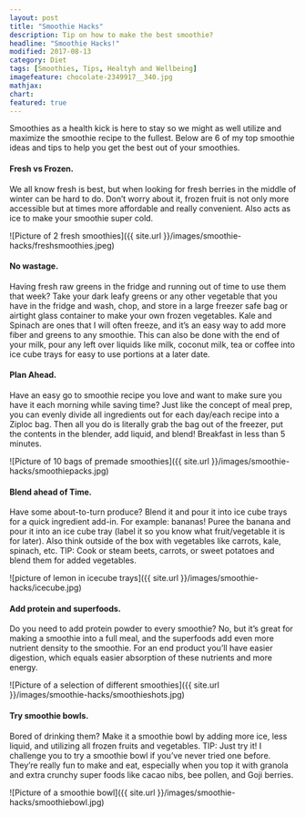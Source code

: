 ```yaml
---
layout: post
title: "Smoothie Hacks"
description: Tip on how to make the best smoothie?
headline: "Smoothie Hacks!"
modified: 2017-08-13
category: Diet
tags: [Smoothies, Tips, Healtyh and Wellbeing]
imagefeature: chocolate-2349917__340.jpg
mathjax: 
chart:
featured: true
---
```







Smoothies as a health kick is here to stay so we might as well utilize and maximize the smoothie recipe to the fullest. 
Below are 6 of my top smoothie ideas and tips to help you get the best out of your smoothies. 


#### Fresh vs Frozen.

We all know fresh is best, but when looking for fresh berries in the middle of winter can be hard to do. Don’t worry about it, frozen fruit is not only more accessible but at times more affordable and really convenient. Also acts as ice to make your smoothie super cold. 

![Picture of 2 fresh smoothies]({{ site.url }}/images/smoothie-hacks/freshsmoothies.jpeg)

#### No wastage.

Having fresh raw greens in the fridge and running out of time to use them that week? Take your dark leafy greens or any other vegetable that you have in the fridge and wash, chop, and store in a large freezer safe bag or airtight glass container to make your own frozen vegetables. Kale and Spinach are ones that I will often freeze, and it’s an easy way to add more fiber and greens to any smoothie. 
This can also be done with the end of your milk, pour any left over liquids like milk, coconut milk, tea or coffee into ice cube trays for easy to use portions at a later date. 


#### Plan Ahead.

Have an easy go to smoothie recipe you love and want to make sure you have it each morning while saving time? Just like the concept of meal prep, you can evenly divide all ingredients out for each day/each recipe into a Ziploc bag. Then all you do is literally grab the bag out of the freezer, put the contents in the blender, add liquid, and blend! Breakfast in less than 5 minutes. 

![Picture of 10 bags of premade smoothies]({{ site.url }}/images/smoothie-hacks/smoothiepacks.jpg)

#### Blend ahead of Time.

Have some about-to-turn produce? Blend it and pour it into ice cube trays for a quick ingredient add-in. For example: bananas! Puree the banana and pour it into an ice cube tray (label it so you know what fruit/vegetable it is for later). Also think outside of the box with vegetables like carrots, kale, spinach, etc. 
TIP: Cook or steam beets, carrots, or sweet potatoes and blend them for added vegetables. 

![picture of lemon in icecube trays]({{ site.url }}/images/smoothie-hacks/icecube.jpg)

#### Add protein and superfoods. 

Do you need to add protein powder to every smoothie? No, but it’s great for making a smoothie into a full meal, and the superfoods add even more nutrient density to the smoothie. For an end product you’ll have easier digestion, which equals easier absorption of these nutrients and more energy. 

![Picture of a selection of different smoothies]({{ site.url }}/images/smoothie-hacks/smoothieshots.jpg)


#### Try smoothie bowls.
 
Bored of drinking them? Make it a smoothie bowl by adding more ice, less liquid, and utilizing all frozen fruits and vegetables. 
TIP: Just try it! I challenge you to try a smoothie bowl if you’ve never tried one before. They’re really fun to make and eat, especially when you top it with granola and extra crunchy super foods like cacao nibs, bee pollen, and Goji berries. 


![Picture of a smoothie bowl]({{ site.url }}/images/smoothie-hacks/smoothiebowl.jpg)


